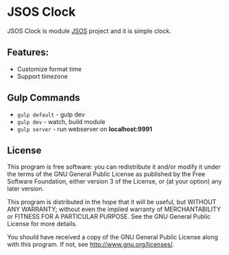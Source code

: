 # JSOS Clock

JSOS Clock is module [JSOS](https://github.com/Ermak-13/jsos) project
and it is simple clock.

## Features:
* Customize format time
* Support timezone

## Gulp Commands
* `gulp default` - gulp dev
* `gulp dev` - watch, build module
* `gulp server` - run webserver on **localhost:9991**

## License
This program is free software: you can redistribute it and/or modify
it under the terms of the GNU General Public License as published by
the Free Software Foundation, either version 3 of the License, or
(at your option) any later version.

This program is distributed in the hope that it will be useful,
but WITHOUT ANY WARRANTY; without even the implied warranty of
MERCHANTABILITY or FITNESS FOR A PARTICULAR PURPOSE.  See the
GNU General Public License for more details.

You should have received a copy of the GNU General Public License
along with this program.  If not, see <http://www.gnu.org/licenses/>.
